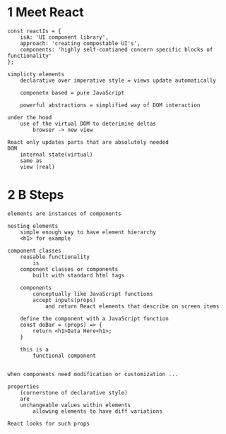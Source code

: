 # 1 Meet React 
    const reactIs = {
        isA: 'UI component library',
        approach: 'creating compostable UI's',
        components: 'highly self-contianed concern specific blocks of functionality'
    };

    simplicty elements 
        declarative over imperative style = views update automatically 

        componetn based = pure JavaScript 

        powerful abstractions = simplified way of DOM interaction 
    
    under the hood 
        use of the virtual DOM to deterimine deltas 
            browser -> new view 

    React only updates parts that are absolutely needed
    DOM 
        internal state(virtual) 
        same as 
        view (real)
    
# 2 B Steps 

    elements are instances of components 
    
    nesting elements 
        simple enough way to have element hierarchy 
        <h1> for example 

    component classes 
        reusable functionality 
            is
        component classes or components 
            built with standard html tags 

        components 
            conceptually like JavaScript functions 
            accept inputs(props) 
                and return React elements that describe on screen items

        define the component with a JavaScript function 
        const doBar = (props) => {
            return <h1>Data Here<h1>;
        }
    
        this is a 
            functional component 


    when components need modification or customization ...

    properties 
        (cornerstone of declarative style)
        are 
        unchangeable values within elements 
            allowing elements to have diff variations 

    React looks for such props 
